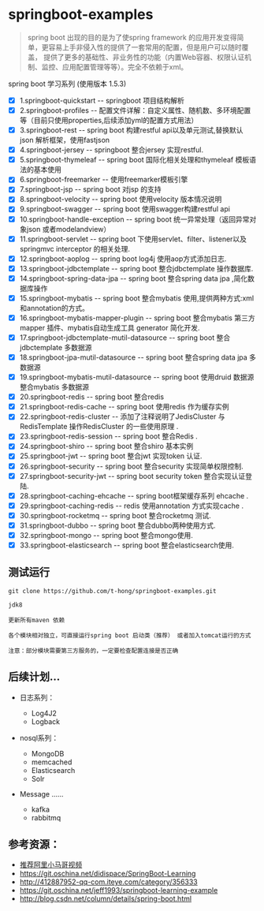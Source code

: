 # springboot-examples
> spring boot 出现的目的是为了使spring  framework 的应用开发变得简单，更容易上手非侵入性的提供了一套常用的配置，但是用户可以随时覆盖，
  提供了更多的基础性、非业务性的功能（内置Web容器、权限认证机制、监控、应用配置管理等等）。完全不依赖于xml。 

spring boot 学习系列 (使用版本 1.5.3)

- [x] 1.springboot-quickstart -- springboot 项目结构解析 
- [x] 2.springboot-profiles -- 配置文件详解：自定义属性、随机数、多环境配置等（目前只使用properties,后续添加yml的配置方式用法）
- [x] 3.springboot-rest -- spring boot 构建restful api以及单元测试,替换默认json 解析框架，使用fastjson
- [x] 4.springboot-jersey -- springboot 整合jersey 实现restful. 
- [x] 5.springboot-thymeleaf -- spring boot 国际化相关处理和thymeleaf 模板语法的基本使用 
- [x] 6.springboot-freemarker -- 使用freemarker模板引擎 
- [x] 7.springboot-jsp -- spring boot 对jsp 的支持 
- [x] 8.springboot-velocity -- spring boot 使用velocity 版本情况说明 
- [x] 9.springboot-swagger -- spring boot 使用swagger构建restful api 
- [x] 10.springboot-handle-exception -- spring boot 统一异常处理（返回异常对象json 或者modelandview） 
- [x] 11.springboot-servlet -- spring boot 下使用servlet、filter、listener以及springmvc interceptor 的相关处理.
- [x] 12.springboot-aoplog -- spring boot log4j 使用aop方式添加日志.
- [x] 13.springboot-jdbctemplate -- spring boot 整合jdbctemplate 操作数据库. 
- [x] 14.springboot-spring-data-jpa -- spring boot 整合spring data jpa ,简化数据库操作 
- [x] 15.springboot-mybatis -- spring boot 整合mybatis 使用,提供两种方式:xml 和annotation的方式。 
- [x] 16.springboot-mybatis-mapper-plugin -- spring boot 整合mybatis 第三方mapper 插件、mybatis自动生成工具 generator 简化开发. 
- [x] 17.springboot-jdbctemplate-mutil-datasource -- spring boot 整合jdbctemplate 多数据源 
- [x] 18.springboot-jpa-mutil-datasource -- spring boot 整合spring data jpa 多数据源 
- [x] 19.springboot-mybatis-mutil-datasource -- spring boot 使用druid 数据源 整合mybatis 多数据源 
- [x] 20.springboot-redis -- spring boot 整合redis 
- [x] 21.springboot-redis-cache -- spring boot 使用redis 作为缓存实例 
- [x] 22.springboot-redis-cluster -- 添加了注释说明了JedisCluster 与RedisTemplate 操作RedisCluster 的一些使用原理 .
- [x] 23.springboot-redis-session -- spring boot 整合Redis .
- [x] 24.springboot-shiro -- spring boot 整合shiro 基本实例
- [x] 25.springboot-jwt -- spring boot 整合jwt 实现token 认证.	
- [x] 26.springboot-security -- spring boot 整合security 实现简单权限控制.	
- [x] 27.springboot-security-jwt -- spring boot security token 整合实现认证登陆.
- [x] 28.springboot-caching-ehcache -- spring boot框架缓存系列 ehcache .
- [x] 29.springboot-caching-redis -- redis 使用annotation 方式实现cache .
- [x] 30.springboot-rocketmq -- spring boot 整合rocketmq 测试.	
- [x] 31.springboot-dubbo -- spring boot 整合dubbo两种使用方式.
- [x] 32.springboot-mongo -- spring boot 整合mongo使用.
- [x] 33.springboot-elasticsearch -- spring boot 整合elasticsearch使用.

## 测试运行
```
git clone https://github.com/t-hong/springboot-examples.git

jdk8

更新所有maven 依赖

各个模块相对独立，可直接运行spring boot 启动类（推荐） 或者加入tomcat运行的方式 

注意：部分模块需要第三方服务的，一定要检查配置连接是否正确

```             
## 后续计划...
* 日志系列：
     *  Log4J2
     *  Logback  
* nosql系列：
     *  MongoDB
     *  memcached
     *  Elasticsearch
     *  Solr

* Message ......     
     * kafka
     * rabbitmq
## 参考资源：
* [推荐阿里小马哥视频](https://segmentfault.com/n/1330000009887617) 
* https://git.oschina.net/didispace/SpringBoot-Learning
* http://412887952-qq-com.iteye.com/category/356333
* https://git.oschina.net/jeff1993/springboot-learning-example
* http://blog.csdn.net/column/details/spring-boot.html


